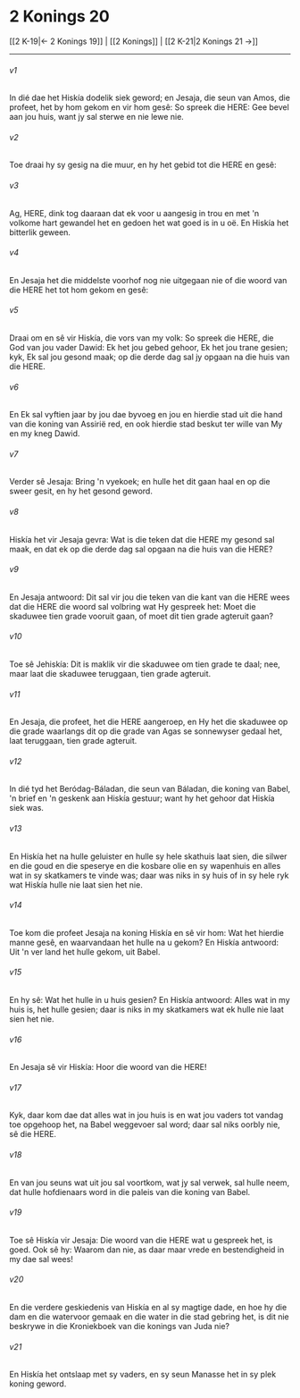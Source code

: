 # 2 Konings 20

[[2 K-19|← 2 Konings 19]] | [[2 Konings]] | [[2 K-21|2 Konings 21 →]]
***

###### v1
In dié dae het Hiskía dodelik siek geword; en Jesaja, die seun van Amos, die profeet, het by hom gekom en vir hom gesê: So spreek die HERE: Gee bevel aan jou huis, want jy sal sterwe en nie lewe nie. 
###### v2
Toe draai hy sy gesig na die muur, en hy het gebid tot die HERE en gesê: 
###### v3
Ag, HERE, dink tog daaraan dat ek voor u aangesig in trou en met 'n volkome hart gewandel het en gedoen het wat goed is in u oë. En Hiskía het bitterlik geween. 
###### v4
En Jesaja het die middelste voorhof nog nie uitgegaan nie of die woord van die HERE het tot hom gekom en gesê: 
###### v5
Draai om en sê vir Hiskía, die vors van my volk: So spreek die HERE, die God van jou vader Dawid: Ek het jou gebed gehoor, Ek het jou trane gesien; kyk, Ek sal jou gesond maak; op die derde dag sal jy opgaan na die huis van die HERE. 
###### v6
En Ek sal vyftien jaar by jou dae byvoeg en jou en hierdie stad uit die hand van die koning van Assirië red, en ook hierdie stad beskut ter wille van My en my kneg Dawid. 
###### v7
Verder sê Jesaja: Bring 'n vyekoek; en hulle het dit gaan haal en op die sweer gesit, en hy het gesond geword. 
###### v8
Hiskía het vir Jesaja gevra: Wat is die teken dat die HERE my gesond sal maak, en dat ek op die derde dag sal opgaan na die huis van die HERE? 
###### v9
En Jesaja antwoord: Dit sal vir jou die teken van die kant van die HERE wees dat die HERE die woord sal volbring wat Hy gespreek het: Moet die skaduwee tien grade vooruit gaan, of moet dit tien grade agteruit gaan? 
###### v10
Toe sê Jehiskía: Dit is maklik vir die skaduwee om tien grade te daal; nee, maar laat die skaduwee teruggaan, tien grade agteruit. 
###### v11
En Jesaja, die profeet, het die HERE aangeroep, en Hy het die skaduwee op die grade waarlangs dit op die grade van Agas se sonnewyser gedaal het, laat teruggaan, tien grade agteruit. 
###### v12
In dié tyd het Beródag-Báladan, die seun van Báladan, die koning van Babel, 'n brief en 'n geskenk aan Hiskía gestuur; want hy het gehoor dat Hiskía siek was. 
###### v13
En Hiskía het na hulle geluister en hulle sy hele skathuis laat sien, die silwer en die goud en die speserye en die kosbare olie en sy wapenhuis en alles wat in sy skatkamers te vinde was; daar was niks in sy huis of in sy hele ryk wat Hiskía hulle nie laat sien het nie. 
###### v14
Toe kom die profeet Jesaja na koning Hiskía en sê vir hom: Wat het hierdie manne gesê, en waarvandaan het hulle na u gekom? En Hiskía antwoord: Uit 'n ver land het hulle gekom, uit Babel. 
###### v15
En hy sê: Wat het hulle in u huis gesien? En Hiskía antwoord: Alles wat in my huis is, het hulle gesien; daar is niks in my skatkamers wat ek hulle nie laat sien het nie. 
###### v16
En Jesaja sê vir Hiskía: Hoor die woord van die HERE! 
###### v17
Kyk, daar kom dae dat alles wat in jou huis is en wat jou vaders tot vandag toe opgehoop het, na Babel weggevoer sal word; daar sal niks oorbly nie, sê die HERE. 
###### v18
En van jou seuns wat uit jou sal voortkom, wat jy sal verwek, sal hulle neem, dat hulle hofdienaars word in die paleis van die koning van Babel. 
###### v19
Toe sê Hiskía vir Jesaja: Die woord van die HERE wat u gespreek het, is goed. Ook sê hy: Waarom dan nie, as daar maar vrede en bestendigheid in my dae sal wees! 
###### v20
En die verdere geskiedenis van Hiskía en al sy magtige dade, en hoe hy die dam en die watervoor gemaak en die water in die stad gebring het, is dit nie beskrywe in die Kroniekboek van die konings van Juda nie? 
###### v21
En Hiskía het ontslaap met sy vaders, en sy seun Manasse het in sy plek koning geword. 
